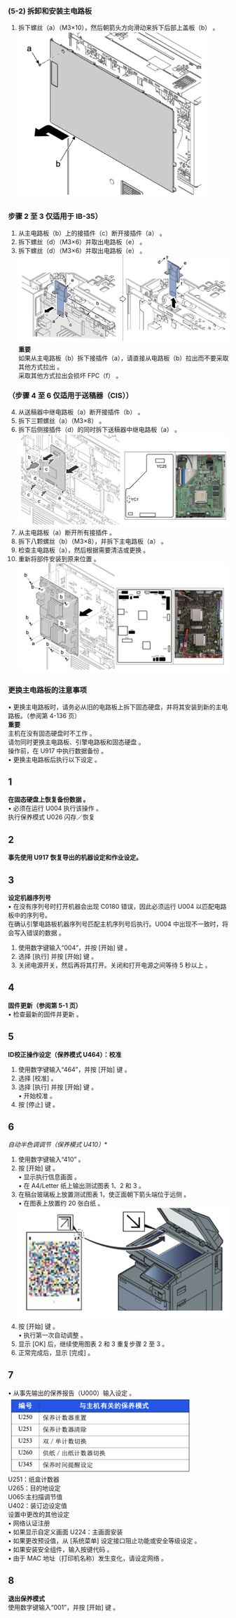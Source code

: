 ### (5-2) 拆卸和安装主电路板  
1.  拆下螺丝（a）（M3×10），然后朝箭头方向滑动来拆下后部上盖板（b） 。  
![](./image/image-238.png)   
### 步骤 2 至 3 仅适用于 IB-35）  
1.  从主电路板（b）上的接插件（c）断开接插件（a） 。  
2.  拆下螺丝（d）（M3×6）并取出电路板（e） 。  
3.  拆下螺丝（d）（M3×6）并取出电路板（e） 。  
![](./image/image-239.png)   
**重要**  
如果从主电路板（b）拆下接插件（a），请直接从电路板（b）拉出而不要采取其他方式拉出 。  
采取其他方式拉出会损坏 FPC（f） 。  
### （步骤 4 至 6 仅适用于送稿器（CIS））  
4.  从送稿器中继电路板（a）断开接插件（b） 。  
5.  拆下三颗螺丝（a）（M3×8） 。  
6.  拆下后侧接插件（d）的同时拆下送稿器中继电路板（a） 。  
![](./image/image-240.png)   
7.  从主电路板（a）断开所有接插件 。  
8.  拆下八颗螺丝（b）（M3×8），并拆下主电路板（a） 。  
9.  检查主电路板（a），然后根据需要清洁或更换 。  
10.  重新将部件安装到原来位置 。  
![](./image/image-241.png)   
### 更换主电路板的注意事项  
• 更换主电路板时，请务必从旧的电路板上拆下固态硬盘，并将其安装到新的主电路板。（参阅第 4-136 页）  
**重要**  
主机在没有固态硬盘时不工作 。  
请勿同时更换主电路板、引擎电路板和固态硬盘 。  
操作前，在 U917 中执行数据备份 。  
• 更换主电路板后执行以下设定 。  
## 1  
**在固态硬盘上恢复备份数据 。**  
• 必须在运行 U004 执行该操作 。  
执行保养模式 U026 闪存／恢复  
## 2  
**事先使用 U917 恢复导出的机器设定和作业设定。**  
## 3  
**设定机器序列号**  
• 在没有序列号时打开机器会出现 C0180 错误，因此必须运行 U004 以匹配电路板中的序列号。  
在确认引擎电路板机器序列号匹配主机序列号后执行。U004 中出现不一致时，将会写入错误的数据 。  
1.  使用数字键输入“004”，并按 [开始] 键 。  
2.  选择 [执行] 并按 [开始] 键 。  
3.  关闭电源开关，然后再将其打开。关闭和打开电源之间等待 5 秒以上 。  
## 4  
**固件更新（参阅第 5-1 页）**  
• 检查最新的固件并更新 。  
## 5  
**ID校正操作设定（保养模式 U464）：校准**  
1.  使用数字键输入“464”，并按 [开始] 键 。  
2.  选择 [校准] 。  
3.  选择 [执行] 并按 [开始] 键 。  
• 开始校准 。  
4.  按 [停止] 键 。  
## 6  
**自动半色调调节（保养模式 U410*）**  
1.  使用数字键输入“410” 。  
2.  按 [开始] 键 。  
• 显示执行信息画面 。  
• 在 A4/Letter 纸上输出测试图表 1、2 和 3 。  
3.  在稿台玻璃板上放置测试图表 1，使正面朝下箭头端位于远侧 。  
• 在图表上放置约 20 张白纸 。  
![](./image/image-242.png)   
1.  按 [开始] 键 。  
• 执行第一次自动调整 。  
1.  显示 [OK] 后，继续使用图表 2 和 3 重复步骤 2 至 3 。  
2.  正常完成后，显示 [完成] 。  
## 7  
• 从事先输出的保养报告（U000）输入设定 。  
![](./image/image-243.png)   
U251：纸盒计数器  
U265：目的地设定  
U065:主扫描调节值  
U402：装订边设定值  
设置中更改的其他设定  
• 网络认证注册   
• 如果显示自定义画面 U224：主画面安装  
• 如果更改预设值，从 [系统菜单] 设定接口阻止功能或安全等级设定 。  
• 如果安装安全组件，输入按键代码 。  
• 由于 MAC 地址（打印机名称）发生变化，请设定网络 。  
## 8  
**退出保养模式**  
使用数字键输入“001”，并按 [开始] 键 。